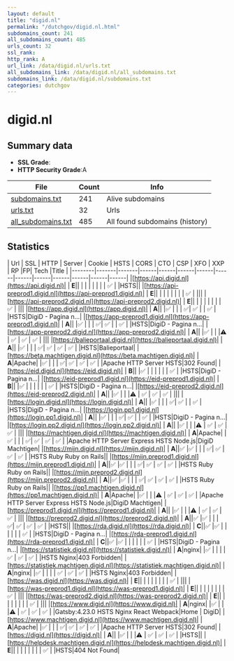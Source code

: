 ```yaml
---
layout: default
title: "digid.nl"
permalink: "/dutchgov/digid.nl.html"
subdomains_count: 241
all_subdomains_count: 485
urls_count: 32
ssl_rank: 
http_rank: A
url_link: /data/digid.nl/urls.txt
all_subdomains_link: /data/digid.nl/all_subdomains.txt
subdomains_link: /data/digid.nl/subdomains.txt
categories: dutchgov
---
```



# digid.nl
## Summary data


 - **SSL Grade**:
 - **HTTP Security Grade**:A


| File       | Count | Info |
|------------|-------|------|
|[subdomains.txt](/data/digid.nl/subdomains.txt)|241|Alive subdomains|
|[urls.txt](/data/digid.nl/urls.txt)|32|Urls|
|[all_subdomains.txt](/data/digid.nl/all_subdomains.txt)|485|All found subdomains (history)|


## Statistics


| Url | SSL | HTTP | Server | Cookie | HSTS | CORS | CTO | CSP | XFO | XXP | RP |FP| Tech |Title |
|--------|-------|-------|------|------|------|------|------|------|------|------|------|------|------|
|[https://api.digid.nl](https://api.digid.nl)| | **E**|| | | | | | | | :white_check_mark: | |HSTS||
|[https://api-preprod1.digid.nl](https://api-preprod1.digid.nl)| | **E**|| | | | | | | | :white_check_mark: | |||
|[https://api-preprod2.digid.nl](https://api-preprod2.digid.nl)| | **E**|| | | | | | | | :white_check_mark: | |||
|[https://app.digid.nl](https://app.digid.nl)| | **A**|| |:white_check_mark: | | | :white_check_mark:| :white_check_mark: | | :white_check_mark: | |HSTS|DigiD - Pagina n...|
|[https://app-preprod1.digid.nl](https://app-preprod1.digid.nl)| | **A**|| |:white_check_mark: | | | :white_check_mark:| :white_check_mark: | | :white_check_mark: | |HSTS|DigiD - Pagina n...|
|[https://app-preprod2.digid.nl](https://app-preprod2.digid.nl)| | **A**|| |:white_check_mark: | | |:warning: | :white_check_mark: | :white_check_mark: | :white_check_mark: | |||
|[https://balieportaal.digid.nl](https://balieportaal.digid.nl)| | **A**|| |:white_check_mark: | | | :white_check_mark:| :white_check_mark: | :white_check_mark: | :white_check_mark: | |HSTS|Balieportaal|
|[https://beta.machtigen.digid.nl](https://beta.machtigen.digid.nl)| | **A**|Apache| |:white_check_mark: | | | :white_check_mark:| :white_check_mark: | :white_check_mark: | :white_check_mark: | |Apache HTTP Server HSTS|302 Found|
|[https://eid.digid.nl](https://eid.digid.nl)| | **B**|| |:white_check_mark: | | | | | | :white_check_mark: | |HSTS|DigiD - Pagina n...|
|[https://eid-preprod1.digid.nl](https://eid-preprod1.digid.nl)| | **B**|| |:white_check_mark: | | | | | | :white_check_mark: | |HSTS|DigiD - Pagina n...|
|[https://eid-preprod2.digid.nl](https://eid-preprod2.digid.nl)| | **A**|| |:white_check_mark: | | |:warning: | :white_check_mark: | :white_check_mark: | :white_check_mark: | |||
|[https://login.digid.nl](https://login.digid.nl)| | **A**|| |:white_check_mark: | | | :white_check_mark:| :white_check_mark: | | :white_check_mark: | |HSTS|DigiD - Pagina n...|
|[https://login.pp1.digid.nl](https://login.pp1.digid.nl)| | **A**|| |:white_check_mark: | | | :white_check_mark:| :white_check_mark: | | :white_check_mark: | |HSTS|DigiD - Pagina n...|
|[https://login.pp2.digid.nl](https://login.pp2.digid.nl)| | **A**|| |:white_check_mark: | | |:warning: | :white_check_mark: | :white_check_mark: | :white_check_mark: | |||
|[https://machtigen.digid.nl](https://machtigen.digid.nl)| | **A**|Apache| |:white_check_mark: | | | :white_check_mark:| :white_check_mark: | :white_check_mark: | :white_check_mark: | |Apache HTTP Server Express HSTS Node.js|DigiD Machtigen|
|[https://mijn.digid.nl](https://mijn.digid.nl)| | **A**||:white_check_mark: |:white_check_mark: | | | :white_check_mark:| :white_check_mark: | :white_check_mark: | :white_check_mark: | |HSTS Ruby Ruby on Rails||
|[https://mijn.preprod1.digid.nl](https://mijn.preprod1.digid.nl)| | **A**||:white_check_mark: |:white_check_mark: | | | :white_check_mark:| :white_check_mark: | :white_check_mark: | :white_check_mark: | |HSTS Ruby Ruby on Rails||
|[https://mijn.preprod2.digid.nl](https://mijn.preprod2.digid.nl)| | **A**||:white_check_mark: |:white_check_mark: | | | :white_check_mark:| :white_check_mark: | :white_check_mark: | :white_check_mark: | |HSTS Ruby Ruby on Rails||
|[https://pp1.machtigen.digid.nl](https://pp1.machtigen.digid.nl)| | **A**|Apache| |:white_check_mark: | | |:warning: | :white_check_mark: | :white_check_mark: | :white_check_mark: | |Apache HTTP Server Express HSTS Node.js|DigiD Machtigen|
|[https://preprod1.digid.nl](https://preprod1.digid.nl)| | **A**|| |:white_check_mark: | | |:warning: | :white_check_mark: | :white_check_mark: | :white_check_mark: | |||
|[https://preprod2.digid.nl](https://preprod2.digid.nl)| | **A**||:white_check_mark: |:white_check_mark: | | | :white_check_mark:| :white_check_mark: | :white_check_mark: | :white_check_mark: | |HSTS||
|[https://rda.digid.nl](https://rda.digid.nl)| | **C**||:white_check_mark: |:white_check_mark: | | | | | | :white_check_mark: | |HSTS|DigiD - Pagina n...|
|[https://rda-preprod1.digid.nl](https://rda-preprod1.digid.nl)| | **C**||:white_check_mark: |:white_check_mark: | | | | | | :white_check_mark: | |HSTS|DigiD - Pagina n...|
|[https://statistiek.digid.nl](https://statistiek.digid.nl)| | **A**|nginx| |:white_check_mark: | | | | :white_check_mark: | :white_check_mark: | :white_check_mark: | |HSTS Nginx|403 Forbidden|
|[https://statistiek.machtigen.digid.nl](https://statistiek.machtigen.digid.nl)| | **A**|nginx| |:white_check_mark: | | | | :white_check_mark: | :white_check_mark: | :white_check_mark: | |HSTS Nginx|403 Forbidden|
|[https://was.digid.nl](https://was.digid.nl)| | **E**|| | | | | | | | :white_check_mark: | |||
|[https://was-preprod1.digid.nl](https://was-preprod1.digid.nl)| | **E**|| | | | | | | | :white_check_mark: | |||
|[https://was-preprod2.digid.nl](https://was-preprod2.digid.nl)| | **E**|| | | | | | | | :white_check_mark: | |||
|[https://www.digid.nl](https://www.digid.nl)| | **A**|nginx| |:white_check_mark: | | |:warning: | :white_check_mark: | :white_check_mark: | :white_check_mark: | |Gatsby:4.23.0 HSTS Nginx React Webpack|Home | DigiD|
|[https://www.machtigen.digid.nl](https://www.machtigen.digid.nl)| | **A**|Apache| |:white_check_mark: | | | :white_check_mark:| :white_check_mark: | :white_check_mark: | :white_check_mark: | |Apache HTTP Server HSTS|302 Found|
|[https://digid.nl](https://digid.nl)| | **A**|| |:white_check_mark: | | |:warning: | :white_check_mark: | :white_check_mark: | :white_check_mark: | |HSTS||
|[https://helpdesk.machtigen.digid.nl](https://helpdesk.machtigen.digid.nl)| | **E**|| | | | | | | | :white_check_mark: | |HSTS|404 Not Found|